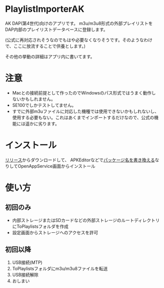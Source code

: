# PlaylistImporterAK
AK DAP(第4世代)向けのアプリです。
m3u/m3u8形式の外部プレイリストをDAP内部のプレイリストデータベースに登録します。

(公式に再対応されそうなのでもはや必要なくなりそうです。そのようなわけで、ここに放流することで供養とします。)

その他の挙動の詳細はアプリ内に書いてます。

# 注意
- Macとの接続前提として作ったのでWindowsのパス形式ではうまく動作しないかもしれません。
- SE100でしかテストしてません。
- すでに外部m3uファイルに対応した機種では使用できないかもしれないし、使用する必要もない。これはあくまでインポートするだけなので、公式の機能には遥かに劣ります。

# インストール
[リリース](https://github.com/PetitStrawberry/PlaylistImporterAK/releases)からダウンロードして、
APKEditorなどで[パッケージ名を書き換える](https://gist.github.com/PetitStrawberry/c7477b1c0f6d0faa845c9cff841440f1)なりしてOpenAppService画面からインストール


# 使い方
## 初回のみ
- 内部ストレージまたはSDカードなどの外部ストレージのルートディレクトリにToPlaylistsフォルダを作成
- 設定画面からストレージへのアクセスを許可

## 初回以降
1. USB接続(MTP)
2. ToPlaylistsフォルダにm3u/m3u8ファイルを転送
3. USB接続解除
4. おしまい

